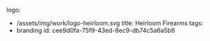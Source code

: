 logo:
  - /assets/img/work/logo-heirloom.svg
title: Heirloom Firearms
tags:
  - branding
id: cee9d0fa-75f9-43ed-8ec9-db74c5a6a5b6
